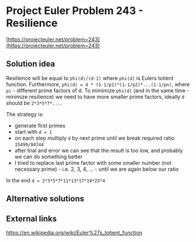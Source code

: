 # Project Euler Problem 243 - Resilience

[https://projecteuler.net/problem=243](https://projecteuler.net/problem=243)

## Solution idea

Resilience will be equal to `phi(d)/(d-1)` where `phi(d)` is Eulers totient function.
Furthermore, `phi(d) = d * (1-1/p1)*(1-1/p2)*...(1-1/pn)`, where `pi` - different prime factors of d.
To mimimize `phi(d)` (and in the same time - minimize resilience) we need to have more smaller prime factors, ideally `d` should be `2*3*5*7*...`.

The strategy is:
- generate first primes
- start with `d = 1`
- on each step multiply `d` by next prime until we break required ratio `15499/94744`
- after trial and error we can see that the result is too low, and probably we can do something better
- I tried to replace last prime factor with some smaller number (not necessary prime) - i.e. 2, 3, 4, ... - until we are again below our ratio

In the end `d = 2*3*5*7*11*13*17*19*23*4`

## Alternative solutions

## External links

https://en.wikipedia.org/wiki/Euler%27s_totient_function